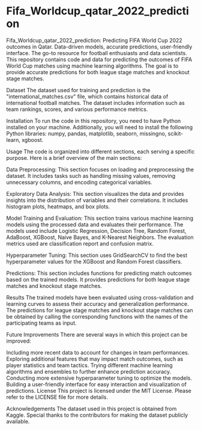 # Fifa_Worldcup_qatar_2022_prediction
 Fifa_Worldcup_qatar_2022_prediction: Predicting FIFA World Cup 2022 outcomes in Qatar. Data-driven models, accurate predictions, user-friendly interface. The go-to resource for football enthusiasts and data scientists.
This repository contains code and data for predicting the outcomes of FIFA World Cup matches using machine learning algorithms. The goal is to provide accurate predictions for both league stage matches and knockout stage matches.

Dataset
The dataset used for training and prediction is the "international_matches.csv" file, which contains historical data of international football matches. The dataset includes information such as team rankings, scores, and various performance metrics.

Installation
To run the code in this repository, you need to have Python installed on your machine. Additionally, you will need to install the following Python libraries: numpy, pandas, matplotlib, seaborn, missingno, scikit-learn, xgboost.

Usage
The code is organized into different sections, each serving a specific purpose. Here is a brief overview of the main sections:

Data Preprocessing: This section focuses on loading and preprocessing the dataset. It includes tasks such as handling missing values, removing unnecessary columns, and encoding categorical variables.

Exploratory Data Analysis: This section visualizes the data and provides insights into the distribution of variables and their correlations. It includes histogram plots, heatmaps, and box plots.

Model Training and Evaluation: This section trains various machine learning models using the processed data and evaluates their performance. The models used include Logistic Regression, Decision Tree, Random Forest, AdaBoost, XGBoost, Naive Bayes, and K-Nearest Neighbors. The evaluation metrics used are classification report and confusion matrix.

Hyperparameter Tuning: This section uses GridSearchCV to find the best hyperparameter values for the XGBoost and Random Forest classifiers.

Predictions: This section includes functions for predicting match outcomes based on the trained models. It provides predictions for both league stage matches and knockout stage matches.

Results
The trained models have been evaluated using cross-validation and learning curves to assess their accuracy and generalization performance. The predictions for league stage matches and knockout stage matches can be obtained by calling the corresponding functions with the names of the participating teams as input.

Future Improvements
There are several ways in which this project can be improved:

Including more recent data to account for changes in team performances.
Exploring additional features that may impact match outcomes, such as player statistics and team tactics.
Trying different machine learning algorithms and ensembles to further enhance prediction accuracy.
Conducting more extensive hyperparameter tuning to optimize the models.
Building a user-friendly interface for easy interaction and visualization of predictions.
License
This project is licensed under the MIT License. Please refer to the LICENSE file for more details.

Acknowledgements
The dataset used in this project is obtained from Kaggle. Special thanks to the contributors for making the dataset publicly available.
